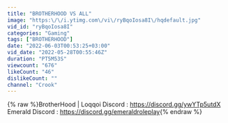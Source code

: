 ```yaml
---
title: "BROTHERHOOD VS ALL"
image: "https:\/\/i.ytimg.com\/vi\/ryBqoIosa8I\/hqdefault.jpg"
vid_id: "ryBqoIosa8I"
categories: "Gaming"
tags: ["BROTHERHOOD"]
date: "2022-06-03T00:53:25+03:00"
vid_date: "2022-05-28T00:55:46Z"
duration: "PT5M53S"
viewcount: "676"
likeCount: "46"
dislikeCount: ""
channel: "Crook"
---
```

{% raw %}BrotherHood | Loqqoi Discord : <a rel="nofollow" target="blank" href="https://discord.gg/ywYTp5utdX">https://discord.gg/ywYTp5utdX</a><br />Emerald Discord : <a rel="nofollow" target="blank" href="https://discord.gg/emeraldroleplay">https://discord.gg/emeraldroleplay</a>{% endraw %}

